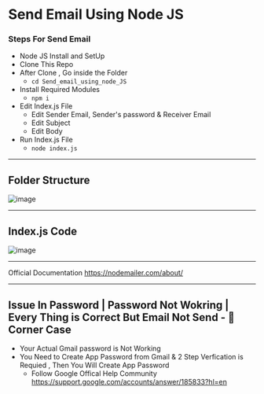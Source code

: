 # Send Email Using Node JS 

### Steps For Send Email

 - Node JS Install and SetUp
 - Clone This Repo
 - After Clone , Go inside the Folder
	 - `cd Send_email_using_node_JS`
 - Install Required Modules
	 - `npm i`
 - Edit Index.js File
	 - Edit Sender Email, Sender's password & Receiver Email
	 - Edit Subject 
	 - Edit Body 
 - Run Index.js File
	 - `node index.js`


____________________
## Folder Structure
	
![image](https://user-images.githubusercontent.com/48924562/231386147-8a3e23b1-5ebd-482d-acec-177db066320f.png)

_____________________
## Index.js Code
![image](https://user-images.githubusercontent.com/48924562/231386337-26230e57-fc6a-4bb5-ab7c-c17da2793762.png)


___________

Official Documentation 
https://nodemailer.com/about/
____________
## Issue In Password | Password Not Wokring | Every Thing is Correct But Email Not Send - 🫥 Corner Case
* Your Actual Gmail password is Not Working 
* You Need to Create App Password from Gmail & 2 Step Verfication is Requied , Then You Will Create App Password
	* Follow Google Offical Help Community https://support.google.com/accounts/answer/185833?hl=en

 

